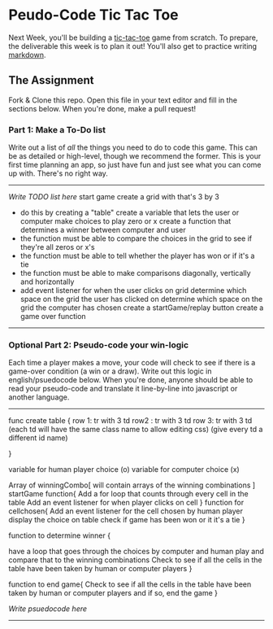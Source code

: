 # Peudo-Code Tic Tac Toe

Next Week, you'll be building a [tic-tac-toe](https://en.wikipedia.org/wiki/Tic-tac-toe) game from scratch. To prepare, the deliverable this week is to plan it out! You'll also get to practice writing [markdown](https://guides.github.com/features/mastering-markdown/).

## The Assignment

Fork & Clone this repo. Open this file in your text editor and fill in the sections below. When you're done, make a pull request!

### Part 1: Make a To-Do list

Write out a list of *all* the things you need to do to code this game. This can be as detailed or high-level, though we recommend the former. This is your first time planning an app, so just have fun and just see what you can come up with. There's no right way.

---

*Write TODO list here*
start game
create a grid with that's 3 by 3
- do this by creating a "table"
create a variable that lets the user or computer make choices to play zero  or x
create a function that determines a winner between computer and user
- the function must be able to compare the choices in the grid to see if they're all zeros or x's
- the function must be able to tell whether the player has won or if it's a tie
- the function must be able to make comparisons diagonally, vertically and horizontally
- add event listener for when the user clicks on grid
 determine which space on the grid the user has clicked on
 determine which space on the grid the computer has chosen
 create a startGame/replay button
 create a game over function

---

### Optional Part 2: Pseudo-code your win-logic

Each time a player makes a move, your code will check to see if there is a game-over condition (a win or a draw). Write out this logic in english/psuedocode below. When you're done, anyone should be able to read your pseudo-code and translate it line-by-line into javascript or another language.

---
func create table {
  row 1: tr with 3 td
  row2 : tr with 3 td
  row 3: tr with 3 td
  (each td will have the same class name to allow editing css)
  (give every td a different id name)

}

variable for human player choice (o)
variable for computer choice (x)

Array of winningCombo[
  will contain arrays of the winning combinations
]
startGame function{
  Add a for loop that counts through every cell in the table
  Add an event listener for when player clicks on cell
}
function for cellchosen{
  Add an event listener for the cell chosen by human player
  display the choice on table
  check if game has been won or it it's a tie
}

function to determine winner {

  have a loop that goes through the choices by computer and human play and compare that to the winning combinations
  Check to see if all the cells in the table have been taken by human or computer players
}

function to end game{
  Check to see if all the cells in the table have been taken by human or computer players and if so, end the game
}

*Write psuedocode here*

---
